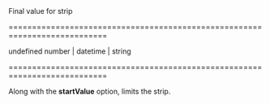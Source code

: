<!--**
/*-------------------------------------------
    Auto-generated file. Do not modify.
-------------------------------------------

**-->
<!--d-->Final value for strip<!--/d-->
===========================================================================
<!--default-->undefined<!--/default-->
<!--type-->number | datetime | string<!--/type-->
===========================================================================

<!--shortDescription-->
Along with the **startValue** option, limits the strip.
<!--/shortDescription-->

<!--fullDescription-->

<!--/fullDescription-->